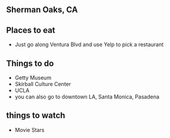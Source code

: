 ## Sherman Oaks, CA

## Places to eat
- Just go along Ventura Blvd and use Yelp to pick a restaurant
## Things to do
- Getty Museum
- Skirball Culture Center
- UCLA 
- you can also go to downtown LA, Santa Monica, Pasadena

## things to watch
- Movie Stars